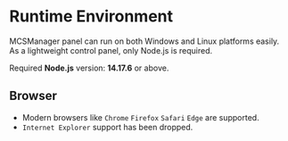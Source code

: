 # Runtime Environment

MCSManager panel can run on both Windows and Linux platforms easily. As a lightweight control panel, only Node.js is required.

Required **Node.js** version: **14.17.6** or above.

## Browser

- Modern browsers like `Chrome` `Firefox` `Safari` `Edge` are supported.
- `Internet Explorer` support has been dropped. 

